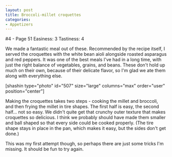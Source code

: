 ```yaml
---
layout: post
title: Broccoli-millet croquettes
categories:
- Appetizers
---
```


#4 - Page 51
Easiness: 3
Tastiness: 4

We made a fantastic meal out of these. Recommended by the recipe itself, I served the croquettes with the white bean aioli alongside roasted asparagus and red peppers. It was one of the best meals I've had in a long time, with just the right balance of vegetables, grains, and beans. These don't hold up much on their own, because of their delicate flavor, so I'm glad we ate them along with everything else.

[shashin type="photo" id="507" size="large" columns="max" order="user" position="center"]

Making the croquettes takes two steps - cooking the millet and broccoli, and then frying the millet in tire shapes. The first half is easy, the second half... not so easy. We didn't quite get that crunchy outer texture that makes croquettes so delicious. I think we probably should have made them smaller and ball shaped so that every side could be cooked properly. (The tire shape stays in place in the pan, which makes it easy, but the sides don't get done.)

This was my first attempt though, so perhaps there are just some tricks I'm missing. It should be fun to try again.
